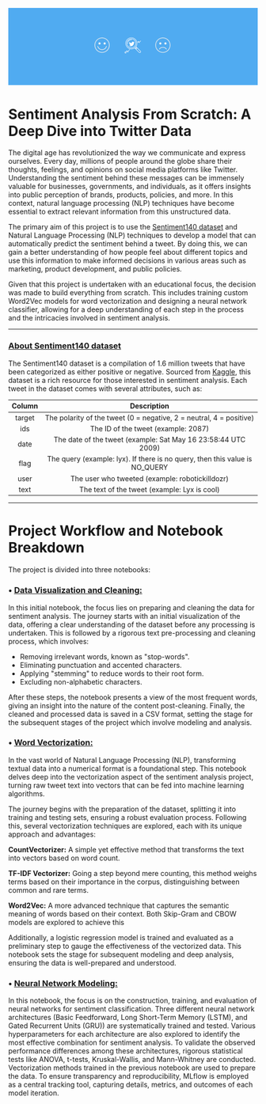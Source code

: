 ![Twitter Sentiment Analysis](tt.png)

# Sentiment Analysis From Scratch: A Deep Dive into Twitter Data

The digital age has revolutionized the way we communicate and express ourselves. Every day, millions of people around the globe share their thoughts, feelings, and opinions on social media platforms like Twitter. Understanding the sentiment behind these messages can be immensely valuable for businesses, governments, and individuals, as it offers insights into public perception of brands, products, policies, and more. In this context, natural language processing (NLP) techniques have become essential to extract relevant information from this unstructured data.

The primary aim of this project is to use the [Sentiment140 dataset](https://www.kaggle.com/datasets/kazanova/sentiment140?datasetId=2477&sortBy=voteCount) and Natural Language Processing (NLP) techniques to develop a model that can automatically predict the sentiment behind a tweet. By doing this, we can gain a better understanding of how people feel about different topics and use this information to make informed decisions in various areas such as marketing, product development, and public policies.

Given that this project is undertaken with an educational focus, the decision was made to build everything from scratch. This includes training custom Word2Vec models for word vectorization and designing a neural network classifier, allowing for a deep understanding of each step in the process and the intricacies involved in sentiment analysis.

---

### [About Sentiment140 dataset](https://www.kaggle.com/datasets/kazanova/sentiment140?datasetId=2477&sortBy=voteCount)

The Sentiment140 dataset is a compilation of 1.6 million tweets that have been categorized as either positive or negative. Sourced from [Kaggle](https://www.kaggle.com/datasets/kazanova/sentiment140?datasetId=2477&sortBy=voteCount), this dataset is a rich resource for those interested in sentiment analysis. Each tweet in the dataset comes with several attributes, such as:

| Column | Description |
|:---------------------:|:-------------:|
| target              | The polarity of the tweet (0 = negative, 2 = neutral, 4 = positive) |
| ids                 | The ID of the tweet (example: 2087) |
| date                | The date of the tweet (example: Sat May 16 23:58:44 UTC 2009) |
| flag                | The query (example: lyx). If there is no query, then this value is NO_QUERY |
| user                | The user who tweeted (example: robotickilldozr) |
| text                | The text of the tweet (example: Lyx is cool) |


---

# Project Workflow and Notebook Breakdown

The project is divided into three notebooks:
### • [Data Visualization and Cleaning:](https://github.com/lucasaltm/Twitter_Sentiment_Analysis/blob/main/TSA1_Data_Cleaning.ipynb)
In this initial notebook, the focus lies on preparing and cleaning the data for sentiment analysis. The journey starts with an initial visualization of the data, offering a clear understanding of the dataset before any processing is undertaken. This is followed by a rigorous text pre-processing and cleaning process, which involves:

- Removing irrelevant words, known as "stop-words".
- Eliminating punctuation and accented characters.
- Applying "stemming" to reduce words to their root form.
- Excluding non-alphabetic characters.

After these steps, the notebook presents a view of the most frequent words, giving an insight into the nature of the content post-cleaning. Finally, the cleaned and processed data is saved in a CSV format, setting the stage for the subsequent stages of the project which involve modeling and analysis.

### • [Word Vectorization:](https://github.com/lucasaltm/Twitter_Sentiment_Analysis/blob/main/TSA2_Vectorization.ipynb)

In the vast world of Natural Language Processing (NLP), transforming textual data into a numerical format is a foundational step. This notebook delves deep into the vectorization aspect of the sentiment analysis project, turning raw tweet text into vectors that can be fed into machine learning algorithms.

The journey begins with the preparation of the dataset, splitting it into training and testing sets, ensuring a robust evaluation process. Following this, several vectorization techniques are explored, each with its unique approach and advantages:

**CountVectorizer:** A simple yet effective method that transforms the text into vectors based on word count.

**TF-IDF Vectorizer:** Going a step beyond mere counting, this method weighs terms based on their importance in the corpus, distinguishing between common and rare terms.

**Word2Vec:** A more advanced technique that captures the semantic meaning of words based on their context. Both Skip-Gram and CBOW models are explored to achieve this

Additionally, a logistic regression model is trained and evaluated as a preliminary step to gauge the effectiveness of the vectorized data. This notebook sets the stage for subsequent modeling and deep analysis, ensuring the data is well-prepared and understood.

### • [Neural Network Modeling:](https://github.com/lucasaltm/Twitter_Sentiment_Analysis/blob/main/TSA3_NN.ipynb)

In this notebook, the focus is on the construction, training, and evaluation of neural networks for sentiment classification. Three different neural network architectures (Basic Feedforward, Long Short-Term Memory (LSTM), and Gated Recurrent Units (GRU)) are systematically trained and tested. Various hyperparameters for each architecture are also explored to identify the most effective combination for sentiment analysis. To validate the observed performance differences among these architectures, rigorous statistical tests like ANOVA, t-tests, Kruskal-Wallis, and Mann-Whitney are conducted. Vectorization methods trained in the previous notebook are used to prepare the data. To ensure transparency and reproducibility, MLflow is employed as a central tracking tool, capturing details, metrics, and outcomes of each model iteration.
